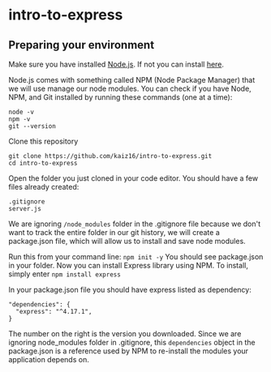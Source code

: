 # intro-to-express

## Preparing your environment
Make sure you have installed [Node.js](https://nodejs.org/en/download/). If not you can install [here](https://nodejs.org/en/download/).

Node.js comes with something called NPM (Node Package Manager) that we will use manage our node modules. You can check if you have Node, NPM, and Git installed by running these commands (one at a time):

```
node -v
npm -v
git --version
```

Clone this repository
```
git clone https://github.com/kaiz16/intro-to-express.git
cd intro-to-express
```

Open the folder you just cloned in your code editor. You should have a few files already created:
```
.gitignore
server.js
```
We are ignoring `/node_modules` folder in the .gitignore file because we don't want to track the entire folder in our git history, we will create a package.json file, which will allow us to install and save node modules.

Run this from your command line: ```npm init -y```
You should see package.json in your folder.
Now you can install Express library using NPM. To install, simply enter `npm install express`

In your package.json file you should have express listed as dependency:

```
"dependencies": {
  "express": "^4.17.1",
}
```
The number on the right is the version you downloaded. Since we are ignoring node_modules folder in .gitignore, this `dependencies` object in the package.json is a reference used by NPM to re-install the modules your application depends on.
